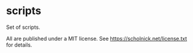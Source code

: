 scripts
=======

Set of scripts.

All are published under a MIT license. See https://scholnick.net/license.txt for details.
